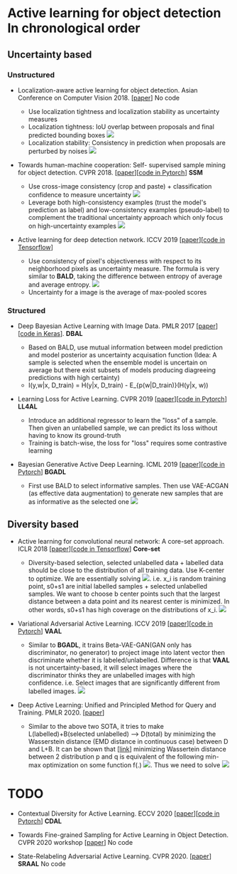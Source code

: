 
# Active learning for object detection In chronological order


## Uncertainty based

### Unstructured 

- Localization-aware active learning for object detection. Asian Conference on Computer Vision 2018. [[paper](https://arxiv.org/pdf/1801.05124.pdf)] No code
    - Use localization tightness and localization stability as uncertainty measures
    - Localization tightness: IoU overlap between proposals and final predicted bounding boxes <img src="pic/localization_tight.png">
    - Localization stability: Consistency in prediction when proposals are perturbed by noises <img src="pic/localization_stability.png">
     
- Towards human-machine cooperation: Self- supervised sample mining for object detection. CVPR 2018. [[paper](https://arxiv.org/pdf/1803.09867.pdf)][[code in Pytorch](https://github.com/yanxp/SSM-Pytorch)] **SSM**
   - Use cross-image consistency (crop and paste) + classification confidence to measure uncertainty <img src="pic/SSM_CrossImage.png">
   - Leverage both high-consistency examples (trust the model's prediction as label) and low-consistency examples (pseudo-label) to complement the traditional uncertainty approach which only focus on high-uncertainty examples <img src="pic/SSM_framework.png">


- Active learning for deep detection network. ICCV 2019 [[paper](https://arxiv.org/pdf/1911.09168.pdf)][[code in Tensorflow](https://gitlab.com/haghdam/deep_active_learning/-/tree/master)]
   - Use consistency of pixel's objectiveness with respect to its neighborhood pixels as uncertainty measure. The formula is very similar to **BALD**, taking the difference between entropy of average and average entropy. <img src="pic/AL4DD_formula.png">
   - Uncertainty for a image is the average of max-pooled scores


### Structured
- Deep Bayesian Active Learning with Image Data. PMLR 2017 [[paper](http://proceedings.mlr.press/v70/gal17a/gal17a.pdf)][[code in Keras](https://github.com/Riashat/Deep-Bayesian-Active-Learning)]. **DBAL**
    - Based on BALD, use mutual information between model prediction and model posterior as uncertainty acquisation function (Idea: A sample is selected when the ensemble model is uncertain on average but there exist subsets of models producing diagreeing predictions with high certainty)
    - I(y,w|x, D_train) = H(y|x, D_train) - E_{p(w|D_train)}(H(y|x, w))

- Learning Loss for Active Learning. CVPR 2019 [[paper](https://openaccess.thecvf.com/content_CVPR_2019/papers/Yoo_Learning_Loss_for_Active_Learning_CVPR_2019_paper.pdf)][[code in Pytorch](https://github.com/Mephisto405/Learning-Loss-for-Active-Learning)] **LL4AL**
   - Introduce an additional regressor to learn the "loss" of a sample. Then given an unlabelled sample, we can predict its loss without having to know its ground-truth
   - Training is batch-wise, the loss for "loss" requires some contrastive learning

- Bayesian Generative Active Deep Learning. ICML 2019 [[paper](https://arxiv.org/pdf/1904.11643.pdf)][[code in Pytorch](https://github.com/toantm/BGADL)] **BGADL**
   - First use BALD to select informative samples. Then use VAE-ACGAN (as effective data augmentation) to generate new samples that are as informative as the selected one <img src="pic/BGADL.png">

   
## Diversity based

- Active learning for convolutional neural network: A core-set approach. ICLR 2018 [[paper](https://arxiv.org/pdf/1708.00489.pdf)][[code in Tensorflow](https://github.com/ozansener/active_learning_coreset)] **Core-set**
   - Diversity-based selection, selected unlabelled data + labelled data should be close to the distribution of all training data. Use K-center to optimize. We are essentially solving <img src="pic/coreset_optim.png">. i.e. x_i is random training point, s0+s1 are initial labelled samples + selected unlabelled samples. We want to choose b center points such that the largest distance between a data point and its nearest center is minimized. In other words, s0+s1 has high coverage on the distributions of x_i. <img src="pic/coreset_graph2.png">
   
- Variational Adversarial Active Learning. ICCV 2019 [[paper](https://openaccess.thecvf.com/content_ICCV_2019/papers/Sinha_Variational_Adversarial_Active_Learning_ICCV_2019_paper.pdf)][[code in Pytorch](https://github.com/sinhasam/vaal)] **VAAL**
   - Similar to **BGADL**, it trains Beta-VAE-GAN(GAN only has discriminator, no generator) to project image into latent vector then discriminate whether it is labeled/unlabelled. Difference is that **VAAL** is not uncertainty-based, it will select images where the discriminator thinks they are unlabelled images with high confidence. i.e. Select images that are significantly different from labelled images. <img src="pic/VAAL.png">

- Deep Active Learning: Unified and Principled Method for Query and Training. PMLR 2020. [[paper](http://proceedings.mlr.press/v108/shui20a/shui20a.pdf)]
   - Similar to the above two SOTA, it tries to make L(labelled)+B(selected unlabelled) --> D(total) by minimizing the Wasserstein distance (EMD distance in continuous case) between D and L+B. It can be shown that [[link](https://blog.csdn.net/c9Yv2cf9I06K2A9E/article/details/86762056)] minimizing Wassertein distance between 2 distribution p and q is equivalent of the following min-max optimization on some function f(.) <img src="pic/WGAN.png">. Thus we need to solve <img src="pic/DAL_Unified.png">


# TODO
   

- Contextual Diversity for Active Learning. ECCV 2020 [[paper](https://arxiv.org/pdf/2008.05723)][[code in Pytorch](https://github.com/sharat29ag/CDAL)] **CDAL**

- Towards Fine-grained Sampling for Active Learning in Object Detection. CVPR 2020 workshop [[paper](https://openaccess.thecvf.com/content_CVPRW_2020/papers/w54/Desai_Towards_Fine-Grained_Sampling_for_Active_Learning_in_Object_Detection_CVPRW_2020_paper.pdf)] No code

- State-Relabeling Adversarial Active Learning. CVPR 2020. [[paper](https://openaccess.thecvf.com/content_CVPR_2020/papers/Zhang_State-Relabeling_Adversarial_Active_Learning_CVPR_2020_paper.pdf)] **SRAAL** No code
